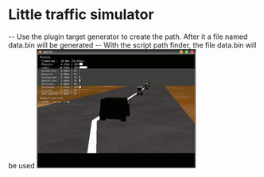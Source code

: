 # Little traffic simulator
-- Use the plugin target generator to create the path. After it a file named data.bin will be generated
-- With the script path finder, the file data.bin will be used
![Image](https://github.com/pythonbrad/traffic_simulator/blob/master/snapshot.jpg)